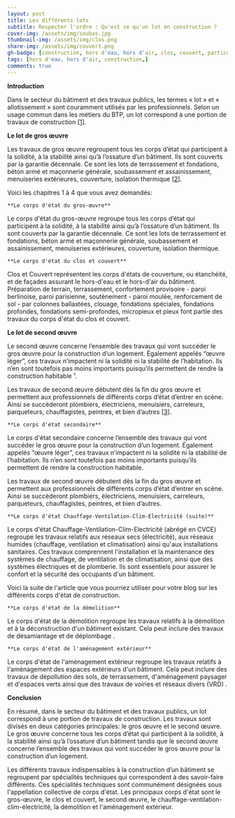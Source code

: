 ```yaml
---
layout: post
title: Les différents lots
subtitle: Respecter l'ordre : Qu'est ce qu'un lot en construction ?
cover-img: /assets/img/soubas.jpg
thumbnail-img: /assets/img/clos.png
share-img: /assets/img/couvert.png
gh-badge: [construction, hors d'eau, hors d'air, clos, couvert, particulier, maison, individuel, villa, réglementation,]
tags: [hors d'eau, hors d'air, construction,]
comments: true
---
```


**Introduction**

Dans le secteur du bâtiment et des travaux publics, les termes « lot » et « allotissement » sont couramment utilisés par les professionnels. Selon un usage commun dans les métiers du BTP, un lot correspond à une portion de travaux de construction [[1](https://saqara.com/blog/btp-quest-ce-quun-lot)].

**Le lot de gros œuvre**

Les travaux de gros œuvre regroupent tous les corps d’état qui participent à la solidité, à la stabilité ainsi qu’à l’ossature d’un bâtiment. Ils sont couverts par la garantie décennale. Ce sont les lots de terrassement et fondations, béton armé et maçonnerie générale, soubassement et assainissement, menuiseries extérieures, couverture, isolation thermique [[2](https://www.onecommunityglobal.org/sustainable-parking-lot-construction-guide/)].

Voici les chapitres 1 à 4 que vous avez demandés:

    **Le corps d'état du gros-œuvre**

Le corps d'état du gros-œuvre regroupe tous les corps d’état qui participent à la solidité, à la stabilité ainsi qu’à l’ossature d’un bâtiment. Ils sont couverts par la garantie décennale. Ce sont les lots de terrassement et fondations, béton armé et maçonnerie générale, soubassement et assainissement, menuiseries extérieures, couverture, isolation thermique.

    **Le corps d'état du clos et couvert**

Clos et Couvert représentent les corps d'états de couverture, ou étanchéité, et de façades assurant le hors-d'eau et le hors-d'air du bâtiment. Préparation de terrain, terrassement, confortement provisoire - paroi berlinoise, paroi parisienne, soutènement - paroi moulée, renforcement de sol - par colonnes ballastées, clouage, fondations spéciales, fondations profondes, fondations semi-profondes, micropieux et pieux font partie des travaux du corps d'état du clos et couvert.

**Le lot de second œuvre**

Le second œuvre concerne l’ensemble des travaux qui vont succéder le gros œuvre pour la construction d’un logement. Également appelés “œuvre léger”, ces travaux n’impactent ni la solidité ni la stabilité de l’habitation. Ils n’en sont toutefois pas moins importants puisqu’ils permettent de rendre la construction habitable ¹.

Les travaux de second œuvre débutent dès la fin du gros œuvre et permettent aux professionnels de différents corps d’état d’entrer en scène. Ainsi se succèderont plombiers, électriciens, menuisiers, carreleurs, parqueteurs, chauffagistes, peintres, et bien d’autres [[3](https://landdevelopment101.com/2021/05/07/know-the-five-main-lot-conditions-in-land-development/)].

    **Le corps d'état secondaire**

Le corps d'état secondaire concerne l’ensemble des travaux qui vont succéder le gros œuvre pour la construction d’un logement. Également appelés “œuvre léger”, ces travaux n’impactent ni la solidité ni la stabilité de l’habitation. Ils n’en sont toutefois pas moins importants puisqu’ils permettent de rendre la construction habitable.

Les travaux de second œuvre débutent dès la fin du gros œuvre et permettent aux professionnels de différents corps d’état d’entrer en scène. Ainsi se succèderont plombiers, électriciens, menuisiers, carreleurs, parqueteurs, chauffagistes, peintres, et bien d’autres.

    **Le corps d'état Chauffage-Ventilation-Clim-Electricité (suite)**

Le corps d'état Chauffage-Ventilation-Clim-Electricité (abrégé en CVCE) regroupe les travaux relatifs aux réseaux secs (électricité), aux réseaux humides (chauffage, ventilation et climatisation) ainsi qu'aux installations sanitaires. Ces travaux comprennent l'installation et la maintenance des systèmes de chauffage, de ventilation et de climatisation, ainsi que des systèmes électriques et de plomberie. Ils sont essentiels pour assurer le confort et la sécurité des occupants d'un bâtiment.

Voici la suite de l'article que vous pourriez utiliser pour votre blog sur les différents corps d'état de construction.

    **Le corps d'état de la démolition**

Le corps d'état de la démolition regroupe les travaux relatifs à la démolition et à la déconstruction d'un bâtiment existant. Cela peut inclure des travaux de désamiantage et de déplombage .

    **Le corps d'état de l'aménagement extérieur**

Le corps d'état de l'aménagement extérieur regroupe les travaux relatifs à l'aménagement des espaces extérieurs d'un bâtiment. Cela peut inclure des travaux de dépollution des sols, de terrassement, d'aménagement paysager et d'espaces verts ainsi que des travaux de voiries et réseaux divers (VRD) .

**Conclusion**

En résumé, dans le secteur du bâtiment et des travaux publics, un lot correspond à une portion de travaux de construction. Les travaux sont divisés en deux catégories principales: le gros œuvre et le second œuvre. Le gros œuvre concerne tous les corps d’état qui participent à la solidité, à la stabilité ainsi qu’à l’ossature d’un bâtiment tandis que le second œuvre concerne l’ensemble des travaux qui vont succéder le gros œuvre pour la construction d’un logement.

Les différents travaux indispensables à la construction d’un bâtiment se regroupent par spécialités techniques qui correspondent à des savoir-faire différents. Ces spécialités techniques sont communément désignées sous l'appellation collective de corps d'état. Les principaux corps d'état sont le gros-œuvre, le clos et couvert, le second œuvre, le chauffage-ventilation-clim-électricité, la démolition et l'aménagement extérieur.

